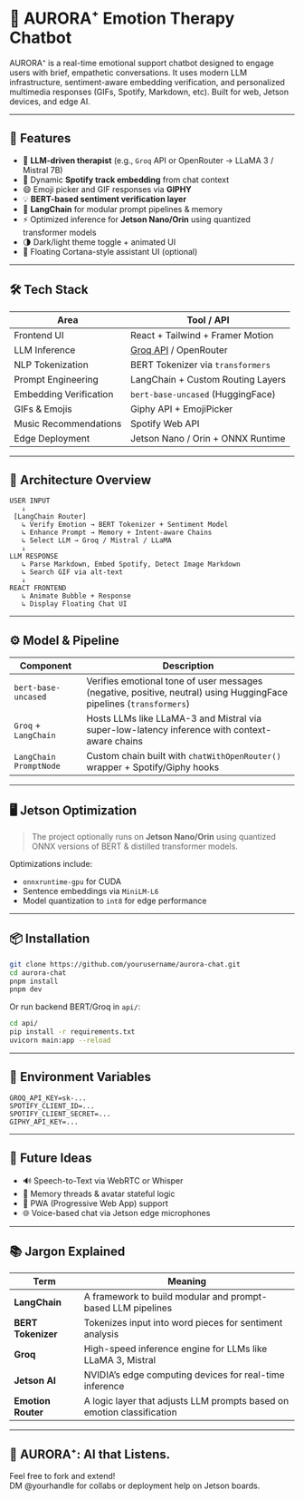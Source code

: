 
# 📘 AURORA⁺ Emotion Therapy Chatbot

AURORA⁺ is a real-time emotional support chatbot designed to engage users with brief, empathetic conversations. It uses modern LLM infrastructure, sentiment-aware embedding verification, and personalized multimedia responses (GIFs, Spotify, Markdown, etc). Built for web, Jetson devices, and edge AI.

---

## 🚀 Features

- 🧠 **LLM-driven therapist** (e.g., `Groq` API or OpenRouter → LLaMA 3 / Mistral 7B)
- 🎵 Dynamic **Spotify track embedding** from chat context
- 😄 Emoji picker and GIF responses via **GIPHY**
- 💡 **BERT-based sentiment verification layer**
- 🔗 **LangChain** for modular prompt pipelines & memory
- ⚡ Optimized inference for **Jetson Nano/Orin** using quantized transformer models
- 🌗 Dark/light theme toggle + animated UI
- 🧩 Floating Cortana-style assistant UI (optional)

---

## 🛠 Tech Stack

| Area                     | Tool / API                              |
|--------------------------|------------------------------------------|
| Frontend UI              | React + Tailwind + Framer Motion         |
| LLM Inference            | [Groq API](https://groq.com) / OpenRouter |
| NLP Tokenization         | BERT Tokenizer via `transformers`        |
| Prompt Engineering       | LangChain + Custom Routing Layers        |
| Embedding Verification   | `bert-base-uncased` (HuggingFace)        |
| GIFs & Emojis            | Giphy API + EmojiPicker                  |
| Music Recommendations    | Spotify Web API                          |
| Edge Deployment          | Jetson Nano / Orin + ONNX Runtime        |

---

## 🧠 Architecture Overview

```
USER INPUT
   ↓
 [LangChain Router]
   ↳ Verify Emotion → BERT Tokenizer + Sentiment Model
   ↳ Enhance Prompt → Memory + Intent-aware Chains
   ↳ Select LLM → Groq / Mistral / LLaMA
   ↓
LLM RESPONSE
   ↳ Parse Markdown, Embed Spotify, Detect Image Markdown
   ↳ Search GIF via alt-text
   ↓
REACT FRONTEND
   ↳ Animate Bubble + Response
   ↳ Display Floating Chat UI
```

---

## ⚙️ Model & Pipeline

| Component              | Description |
|------------------------|-------------|
| `bert-base-uncased`    | Verifies emotional tone of user messages (negative, positive, neutral) using HuggingFace pipelines (`transformers`) |
| `Groq` + `LangChain`   | Hosts LLMs like LLaMA-3 and Mistral via super-low-latency inference with context-aware chains |
| `LangChain PromptNode` | Custom chain built with `chatWithOpenRouter()` wrapper + Spotify/Giphy hooks |

---

## 🖥 Jetson Optimization

> The project optionally runs on **Jetson Nano/Orin** using quantized ONNX versions of BERT & distilled transformer models.

Optimizations include:
- `onnxruntime-gpu` for CUDA
- Sentence embeddings via `MiniLM-L6`
- Model quantization to `int8` for edge performance

---

## 📦 Installation

```bash
git clone https://github.com/yourusername/aurora-chat.git
cd aurora-chat
pnpm install
pnpm dev
```

Or run backend BERT/Groq in `api/`:

```bash
cd api/
pip install -r requirements.txt
uvicorn main:app --reload
```

---

## 🔐 Environment Variables

```env
GROQ_API_KEY=sk-...
SPOTIFY_CLIENT_ID=...
SPOTIFY_CLIENT_SECRET=...
GIPHY_API_KEY=...
```

---

## 🎯 Future Ideas

- 🔊 Speech-to-Text via WebRTC or Whisper
- 🧠 Memory threads & avatar stateful logic
- 📲 PWA (Progressive Web App) support
- 🌐 Voice-based chat via Jetson edge microphones

---

## 📚 Jargon Explained

| Term           | Meaning |
|----------------|--------|
| **LangChain**  | A framework to build modular and prompt-based LLM pipelines |
| **BERT Tokenizer** | Tokenizes input into word pieces for sentiment analysis |
| **Groq**       | High-speed inference engine for LLMs like LLaMA 3, Mistral |
| **Jetson AI**  | NVIDIA’s edge computing devices for real-time inference |
| **Emotion Router** | A logic layer that adjusts LLM prompts based on emotion classification |

---

## 💙 AURORA⁺: AI that Listens.

Feel free to fork and extend!  
DM @yourhandle for collabs or deployment help on Jetson boards.
